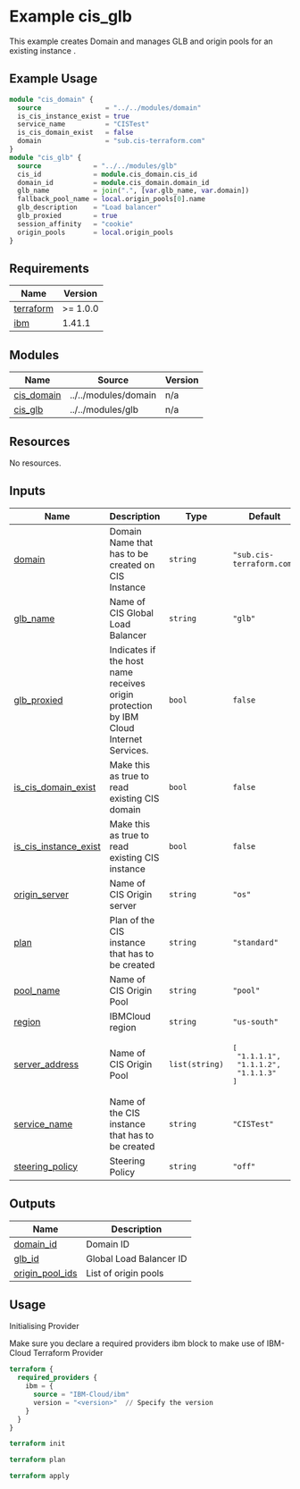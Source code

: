 # Example cis_glb

This example creates Domain and manages GLB and origin pools for an existing instance .

## Example Usage

```terraform
module "cis_domain" {
  source                = "../../modules/domain"
  is_cis_instance_exist = true
  service_name          = "CISTest"
  is_cis_domain_exist   = false
  domain                = "sub.cis-terraform.com"
}
module "cis_glb" {
  source             = "../../modules/glb"
  cis_id             = module.cis_domain.cis_id
  domain_id          = module.cis_domain.domain_id
  glb_name           = join(".", [var.glb_name, var.domain])
  fallback_pool_name = local.origin_pools[0].name
  glb_description    = "Load balancer"
  glb_proxied        = true
  session_affinity   = "cookie"
  origin_pools       = local.origin_pools
}

```

<!-- BEGINNING OF PRE-COMMIT-TERRAFORM DOCS HOOK -->
## Requirements

| Name | Version |
|------|---------|
| <a name="requirement_terraform"></a> [terraform](#requirement\_terraform) | >= 1.0.0 |
| <a name="requirement_ibm"></a> [ibm](#requirement\_ibm) | 1.41.1 |

## Modules

| Name | Source | Version |
|------|--------|---------|
| <a name="module_cis_domain"></a> [cis\_domain](#module\_cis\_domain) | ../../modules/domain | n/a |
| <a name="module_cis_glb"></a> [cis\_glb](#module\_cis\_glb) | ../../modules/glb | n/a |

## Resources

No resources.

## Inputs

| Name | Description | Type | Default | Required |
|------|-------------|------|---------|:--------:|
| <a name="input_domain"></a> [domain](#input\_domain) | Domain Name that has to be created on CIS Instance | `string` | `"sub.cis-terraform.com"` | no |
| <a name="input_glb_name"></a> [glb\_name](#input\_glb\_name) | Name of CIS Global Load Balancer | `string` | `"glb"` | no |
| <a name="input_glb_proxied"></a> [glb\_proxied](#input\_glb\_proxied) | Indicates if the host name receives origin protection by IBM Cloud Internet Services. | `bool` | `false` | no |
| <a name="input_is_cis_domain_exist"></a> [is\_cis\_domain\_exist](#input\_is\_cis\_domain\_exist) | Make this as true to read existing CIS domain | `bool` | `false` | no |
| <a name="input_is_cis_instance_exist"></a> [is\_cis\_instance\_exist](#input\_is\_cis\_instance\_exist) | Make this as true to read existing CIS instance | `bool` | `false` | no |
| <a name="input_origin_server"></a> [origin\_server](#input\_origin\_server) | Name of CIS Origin server | `string` | `"os"` | no |
| <a name="input_plan"></a> [plan](#input\_plan) | Plan of the CIS instance that has to be created | `string` | `"standard"` | no |
| <a name="input_pool_name"></a> [pool\_name](#input\_pool\_name) | Name of CIS Origin Pool | `string` | `"pool"` | no |
| <a name="input_region"></a> [region](#input\_region) | IBMCloud region | `string` | `"us-south"` | no |
| <a name="input_server_address"></a> [server\_address](#input\_server\_address) | Name of CIS Origin Pool | `list(string)` | <pre>[<br>  "1.1.1.1",<br>  "1.1.1.2",<br>  "1.1.1.3"<br>]</pre> | no |
| <a name="input_service_name"></a> [service\_name](#input\_service\_name) | Name of the CIS instance that has to be created | `string` | `"CISTest"` | no |
| <a name="input_steering_policy"></a> [steering\_policy](#input\_steering\_policy) | Steering Policy | `string` | `"off"` | no |

## Outputs

| Name | Description |
|------|-------------|
| <a name="output_domain_id"></a> [domain\_id](#output\_domain\_id) | Domain ID |
| <a name="output_glb_id"></a> [glb\_id](#output\_glb\_id) | Global Load Balancer ID |
| <a name="output_origin_pool_ids"></a> [origin\_pool\_ids](#output\_origin\_pool\_ids) | List of origin pools |
<!-- END OF PRE-COMMIT-TERRAFORM DOCS HOOK -->


## Usage

Initialising Provider

Make sure you declare a required providers ibm block to make use of IBM-Cloud Terraform Provider

```terraform
terraform {
  required_providers {
    ibm = {
      source = "IBM-Cloud/ibm"
      version = "<version>"  // Specify the version
    }
  }
}
```

```terraform
terraform init
```

```terraform
terraform plan
```

```terraform
terraform apply
```
